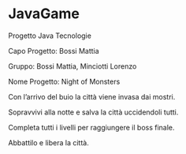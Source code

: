 # JavaGame
Progetto Java Tecnologie

Capo Progetto: Bossi Mattia

Gruppo: Bossi Mattia, Minciotti Lorenzo

Nome Progetto: Night of Monsters




Con l’arrivo del buio la città viene invasa dai mostri.

Sopravvivi alla notte e salva la città uccidendoli tutti.

Completa tutti i livelli per raggiungere il boss finale.

Abbattilo e libera la città.
